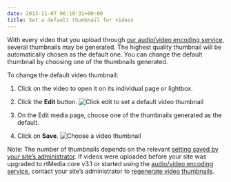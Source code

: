 ```yaml
---
date: 2013-11-07 06:19:31+00:00
title: Set a default thumbnail for videos
---
```


With every video that you upload through [our audio/video encoding service](https://rtcamp.com/rtmedia/addons/audio-video-encoding-service/), several thumbnails may be generated. The highest quality thumbnail will be automatically chosen as the default one. You can change the default thumbnail by choosing one of the thumbnails generated.

To change the default video thumbnail:



	
  1. Click on the video to open it on its individual page or lightbox.

	
  2. Click the **Edit** button.
![Click edit to set a default video thumbnail](https://rtcamp.com/wp-content/uploads/2013/11/videoedit.png)

	
  3. On the Edit media page, choose one of the thumbnails generated as the default.

	
  4. Click on **Save**.
![Choose a video thumbnail](https://rtcamp.com/wp-content/uploads/2013/11/image19.png)


Note: The number of thumbnails depends on the relevant [setting saved by your site’s administrator](https://rtcamp.com/rtmedia/docs/admin/rtmedia-settings/general/). If videos were uploaded before your site was upgraded to rtMedia core v3.1 or started using the [audio/video encoding service](https://rtcamp.com/rtmedia/addons/audio-video-encoding-service/), contact your site’s administrator to [regenerate video thumbnails](https://rtcamp.com/rtmedia/docs/admin/regenerate-video-thumbnails/).

